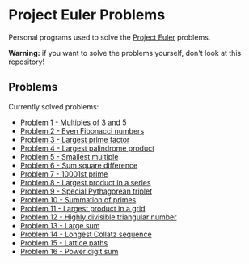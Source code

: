Project Euler Problems
======================

Personal programs used to solve the [Project Euler](http://projecteuler.net/) problems.

**Warning:** if you want to solve the problems yourself, don't look at this repository!

## Problems ##

Currently solved problems:

* [Problem 1 - Multiples of 3 and 5](http://projecteuler.net/problem=1)
* [Problem 2 - Even Fibonacci numbers](http://projecteuler.net/problem=2)
* [Problem 3 - Largest prime factor](http://projecteuler.net/problem=3)
* [Problem 4 - Largest palindrome product](http://projecteuler.net/problem=4)
* [Problem 5 - Smallest multiple](http://projecteuler.net/problem=5)
* [Problem 6 - Sum square difference](http://projecteuler.net/problem=6)
* [Problem 7 - 10001st prime](http://projecteuler.net/problem=7)
* [Problem 8 - Largest product in a series](http://projecteuler.net/problem=8)
* [Problem 9 - Special Pythagorean triplet](http://projecteuler.net/problem=9)
* [Problem 10 - Summation of primes](http://projecteuler.net/problem=10)
* [Problem 11 - Largest product in a grid](http://projecteuler.net/problem=11)
* [Problem 12 - Highly divisible triangular number](http://projecteuler.net/problem=12)
* [Problem 13 - Large sum](http://projecteuler.net/problem=13)
* [Problem 14 - Longest Collatz sequence](http://projecteuler.net/problem=14)
* [Problem 15 - Lattice paths](http://projecteuler.net/problem=15)
* [Problem 16 - Power digit sum](http://projecteuler.net/problem=16)
